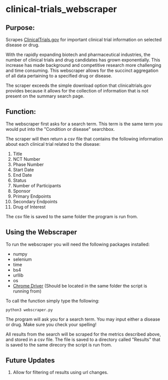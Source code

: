 # clinical-trials_webscraper

## Purpose:

Scrapes [ClinicalTrials.gov](https://clinicaltrials.gov/) for important clinical trial information on selected disease or drug. 

With the rapidly expanding biotech and pharmaceutical industries, the number of clinical trials and drug candidates has grown exponentially. This increase has made background and competitive research more challenging and time consuming. This webscraper allows for the succinct aggregation of all data pertaining to a specified drug or disease.

The scraper exceeds the simple download option that clinicaltrials.gov provides because it allows for the collection of information that is not present on the summary search page.


## Function:

The webscraper first asks for a search term. This term is the same term you would put into the "Condition or disease" searchbox.

The scraper will then return a csv file that contains the following information about each clinical trial related to the disease:

1. Title
2. NCT Number
3. Phase Number
4. Start Date
5. End Date
6. Status
7. Number of Participants
8. Sponsor
9. Primary Endpoints
10. Secondary Endpoints
11. Drug of Interest

The csv file is saved to the same folder the program is run from.

## Using the Webscraper

To run the webscraper you will need the following packages installed:

* numpy
* selenium
* time
* bs4
* urllib
* os
* [Chrome Driver](https://chromedriver.chromium.org/) (Should be located in the same folder the script is running from)


To call the function simply type the following:
```
python3 webscraper.py
```

The program will ask you for a search term. You may input either a disease or drug. Make sure you check your spelling!

All results from the search will be scraped for the metrics described above, and stored in a csv file. The file is saved to a directory called "Results" that is saved to the same direcory the script is run from.

## Future Updates

1. Allow for filtering of results using url changes.

